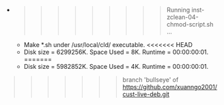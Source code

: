 * >>>>>>>>> Running inst-zclean-04-chmod-script.sh ...
  * Make *.sh under /usr/local/cld/ executable.
<<<<<<< HEAD
  * Disk size = 6299256K. Space Used = 8K. Runtime = 00:00:00:01.
=======
  * Disk size = 5982852K. Space Used = 4K. Runtime = 00:00:00:01.
>>>>>>> branch 'bullseye' of https://github.com/xuanngo2001/cust-live-deb.git
